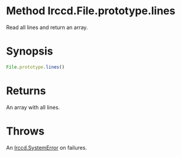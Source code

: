 # Method Irccd.File.prototype.lines

Read all lines and return an array.

# Synopsis

```javascript
File.prototype.lines()
```

# Returns

An array with all lines.

# Throws

An [Irccd.SystemError](#{baseurl}api/module/Irccd/index.html#types) on failures.
